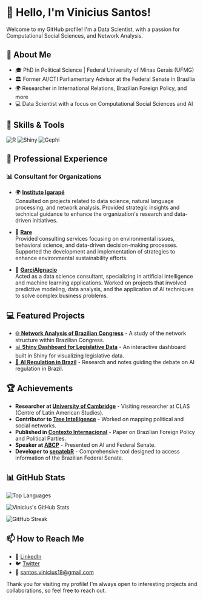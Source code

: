 # 👋 Hello, I'm Vinicius Santos!

Welcome to my GitHub profile! I'm a Data Scientist, with a passion for Computational Social Sciences, and Network Analysis.

## 🧠 About Me

- 🎓 PhD in Political Science | Federal University of Minas Gerais (UFMG)
- 🏛️ Former AI/CTI Parliamentary Advisor at the Federal Senate in Brasília
- 🌍 Researcher in International Relations, Brazilian Foreign Policy, and more
- 💻 Data Scientist with a focus on Computational Social Sciences and AI

## 🚀 Skills & Tools

![R](https://img.shields.io/badge/R-276DC3?style=for-the-badge&logo=r&logoColor=white)
![Shiny](https://img.shields.io/badge/Shiny-006BB6?style=for-the-badge&logo=rstudio&logoColor=white)
![Gephi](https://img.shields.io/badge/Gephi-7289DA?style=for-the-badge&logo=gephi&logoColor=white)

## 💼 Professional Experience

### 📊 Consultant for Organizations

- 🌍 **[Instituto Igarapé](https://igarape.org.br/)**  
  Consulted on projects related to data science, natural language processing, and network analysis. Provided strategic insights and technical guidance to enhance the organization's research and data-driven initiatives.

- 🌱 **[Rare](https://www.rare.org/)**  
  Provided consulting services focusing on environmental issues, behavioral science, and data-driven decision-making processes. Supported the development and implementation of strategies to enhance environmental sustainability efforts.

- 🤖 **[GarciAIgnacio](https://www.garciaignacio.com/)**  
  Acted as a data science consultant, specializing in artificial intelligence and machine learning applications. Worked on projects that involved predictive modeling, data analysis, and the application of AI techniques to solve complex business problems.

## 💻 Featured Projects

- [🌐 **Network Analysis of Brazilian Congress**](http://vsantos.rbind.io/) - A study of the network structure within Brazilian Congress.
- [📊 **Shiny Dashboard for Legislative Data**](http://vsantos.rbind.io/) - An interactive dashboard built in Shiny for visualizing legislative data.
- [🧠 **AI Regulation in Brazil**](http://vsantos.rbind.io/) - Research and notes guiding the debate on AI regulation in Brazil.

## 🏆 Achievements

- **Researcher at [University of Cambridge](https://www.latin-american.cam.ac.uk/)** -  Visiting researcher at CLAS (Centre of Latin American Studies).
- **Contributor to [Tree Intelligence](https://treeintelligence.com/)** - Worked on mapping political and social networks.
- **Published in [Contexto Internacional](https://contextointernacional.iri.puc-rio.br/cgi/cgilua.exe/sys/start.htm?tpl=home)** - Paper on Brazilian Foreign Policy and Political Parties.
- **Speaker at [ABCP](https://www.abcp2024.sinteseeventos.com.br/trabalho/view?ID_TRABALHO=53)** - Presented on AI and Federal Senate.
- **Developer to [senatebR](https://github.com/vsntos/senatebR)** - Comprehensive tool designed to access information of the Brazilian Federal Senate.

## 📊 GitHub Stats

![Top Languages](https://github-readme-stats.vercel.app/api/top-langs/?username=vsntos&layout=compact&theme=tokyonight)

![Vinicius's GitHub Stats](https://github-readme-stats.vercel.app/api?username=vsntos&show_icons=true&theme=tokyonight)

![GitHub Streak](https://streak-stats.demolab.com/?user=vsntos&theme=tokyonight)

## 📫 How to Reach Me

- 💼 [LinkedIn](https://www.linkedin.com/in/vinicius-vsantos/)
- 🐦 [Twitter](https://x.com/santosvtito)
- 📧 santos.vinicius18@gmail.com

Thank you for visiting my profile! I'm always open to interesting projects and collaborations, so feel free to reach out.
